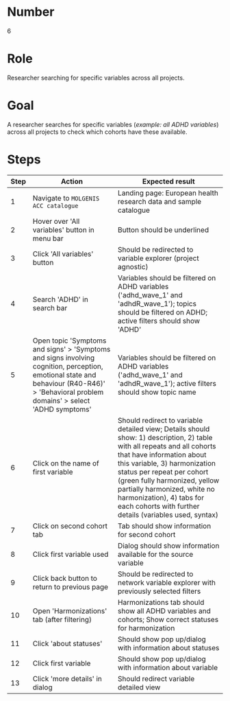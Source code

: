 # Number

6

# Role

Researcher searching for specific variables across all projects.

# Goal

A researcher searches for specific variables (*example: all ADHD variables*) across all projects to check which cohorts have these available.

# Steps

| Step | Action | Expected result |
| -----| -------| ----------------|
| 1 | Navigate to `MOLGENIS ACC catalogue` | Landing page: European health research data and sample catalogue|
| 2 | Hover over 'All variables' button in menu bar | Button should be underlined |
| 3 | Click 'All variables' button | Should be redirected to  variable explorer (project agnostic) |
| 4 | Search 'ADHD' in search bar | Variables should be filtered on ADHD variables ('adhd_wave_1' and 'adhdR_wave_1'); topics should be filtered on ADHD; active filters should show 'ADHD'  |
| 5 | Open topic 'Symptoms and signs' > 'Symptoms and signs involving cognition, perception, emotional state and behaviour (R40-R46)' > 'Behavioral problem domains' > select 'ADHD symptoms' | Variables should be filtered on ADHD variables ('adhd_wave_1' and 'adhdR_wave_1'); active filters should show topic name|
| 6 |Click on the name of first variable | Should redirect to variable detailed view; Details should show: 1) description, 2) table with all repeats and all cohorts that have information about this variable, 3) harmonization status per repeat per cohort (green fully harmonized, yellow partially harmonized, white no harmonization), 4) tabs for each cohorts with further details (variables used, syntax) |
| 7 | Click on second cohort tab | Tab should show information for second cohort |
| 8 | Click first variable used | Dialog should show information available for the source variable |
| 9 | Click back button to return to previous page | Should be redirected to network variable explorer with previously selected filters |
| 10 | Open 'Harmonizations' tab (after filtering) | Harmonizations tab should show all ADHD variables and cohorts; Show correct statuses for harmonization |
| 11 | Click 'about statuses' | Should show pop up/dialog with information about statuses|
| 12 | Click first variable| Should show pop up/dialog with information about variable|
| 13 | Click 'more details' in dialog| Should redirect variable detailed view |
